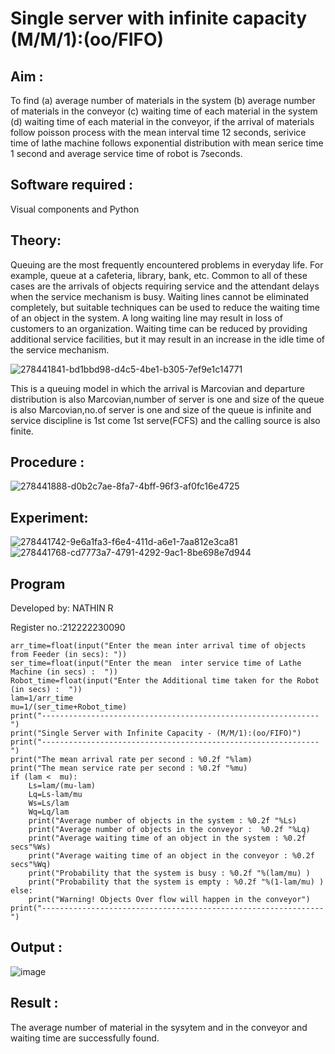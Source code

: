 # Single server with infinite capacity (M/M/1):(oo/FIFO)
## Aim :
To find (a) average number of materials in the system (b) average number of materials in the conveyor (c) waiting time of each material in the system (d) waiting time of each material in the conveyor, if the arrival  of materials follow poisson process with the mean interval time 12 seconds, serivice time of lathe machine follows exponential distribution with mean serice time 1 second and average service time of robot is 7seconds.

## Software required :
Visual components and Python

## Theory:
Queuing are the most frequently encountered problems in everyday life. For example, queue at a cafeteria, library, bank, etc. Common to all of these cases are the arrivals of objects requiring service and the attendant delays when the service mechanism is busy. Waiting lines cannot be eliminated completely, but suitable techniques can be used to reduce the waiting time of an object in the system. A long waiting line may result in loss of customers to an organization. Waiting time can be reduced by providing additional service facilities, but it may result in an increase in the idle time of the service mechanism.

![278441841-bd1bbd98-d4c5-4be1-b305-7ef9e1c14771](https://github.com/NathinR/Single-server-infinite-capacity---Markov-Model/assets/118679646/c7237c68-8c08-4f39-9385-1d2d32a6510f)

This is a queuing model in which the arrival is Marcovian and departure distribution is also Marcovian,number of server is one and size of the queue is also Marcovian,no.of server is one and size of the queue is infinite and service discipline is 1st come 1st serve(FCFS) and the calling source is also finite.

## Procedure :
![278441888-d0b2c7ae-8fa7-4bff-96f3-af0fc16e4725](https://github.com/NathinR/Single-server-infinite-capacity---Markov-Model/assets/118679646/fa9c3e02-fe7a-405c-bd21-77aec3a41d80)

## Experiment:
![278441742-9e6a1fa3-f6e4-411d-a6e1-7aa812e3ca81](https://github.com/NathinR/Single-server-infinite-capacity---Markov-Model/assets/118679646/a4f3a9fb-df86-4b35-a054-267f9f55c153)
![278441768-cd7773a7-4791-4292-9ac1-8be698e7d944](https://github.com/NathinR/Single-server-infinite-capacity---Markov-Model/assets/118679646/11b4f50c-71d9-4a95-8548-e6b1066e0b26)

## Program
Developed by: NATHIN R

Register no.:212222230090
```
arr_time=float(input("Enter the mean inter arrival time of objects from Feeder (in secs): "))
ser_time=float(input("Enter the mean  inter service time of Lathe Machine (in secs) :  "))
Robot_time=float(input("Enter the Additional time taken for the Robot (in secs) :  "))
lam=1/arr_time
mu=1/(ser_time+Robot_time)
print("--------------------------------------------------------------")
print("Single Server with Infinite Capacity - (M/M/1):(oo/FIFO)")
print("--------------------------------------------------------------")
print("The mean arrival rate per second : %0.2f "%lam)
print("The mean service rate per second : %0.2f "%mu)
if (lam <  mu):
    Ls=lam/(mu-lam)
    Lq=Ls-lam/mu
    Ws=Ls/lam
    Wq=Lq/lam
    print("Average number of objects in the system : %0.2f "%Ls)
    print("Average number of objects in the conveyor :  %0.2f "%Lq)
    print("Average waiting time of an object in the system : %0.2f secs"%Ws)
    print("Average waiting time of an object in the conveyor : %0.2f secs"%Wq)
    print("Probability that the system is busy : %0.2f "%(lam/mu) )
    print("Probability that the system is empty : %0.2f "%(1-lam/mu) )
else:
    print("Warning! Objects Over flow will happen in the conveyor")
print("---------------------------------------------------------------")
```

## Output :
![image](https://github.com/NathinR/Single-server-infinite-capacity---Markov-Model/assets/118679646/a72575f4-ab98-4d01-a6a8-2fc3d6a05d63)

## Result :
The average number of material in the sysytem and in the conveyor and waiting time are successfully found.
